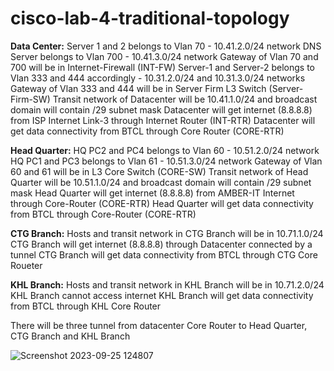 # cisco-lab-4-traditional-topology
**Data Center:**
Server 1 and 2 belongs to Vlan 70 - 10.41.2.0/24 network
DNS Server belongs to Vlan 700 - 10.41.3.0/24 network
Gateway of Vlan 70 and 700 will be in Internet-Firewall (INT-FW)
Server-1 and Server-2 belongs to Vlan 333 and 444 accordingly - 10.31.2.0/24 and 10.31.3.0/24 networks
Gateway of Vlan 333 and 444 will be in Server Firm L3 Switch (Server-Firm-SW)
Transit network of Datacenter will be 10.41.1.0/24 and broadcast domain will contain /29 subnet mask
Datacenter will get internet (8.8.8.8) from ISP Internet Link-3 through Internet Router (INT-RTR)
Datacenter will get data connectivity from BTCL through Core Router (CORE-RTR)

**Head Quarter:**
HQ PC2 and PC4 belongs to Vlan 60 - 10.51.2.0/24 network
HQ PC1 and PC3 belongs to Vlan 61 - 10.51.3.0/24 network
Gateway of Vlan 60 and 61 will be in L3 Core Switch (CORE-SW)
Transit network of Head Quarter will be 10.51.1.0/24 and broadcast domain will contain /29 subnet mask
Head Quarter will get internet (8.8.8.8) from AMBER-IT Internet through Core-Router (CORE-RTR)
Head Quarter will get data connectivity from BTCL through Core-Router (CORE-RTR)

**CTG Branch:**
Hosts and transit network in CTG Branch will be in 10.71.1.0/24
CTG Branch will get internet (8.8.8.8) through Datacenter connected by a tunnel
CTG Branch will get data connectivity from BTCL through CTG Core Roueter

**KHL Branch:**
Hosts and transit network in KHL Branch will be in 10.71.2.0/24
KHL Branch cannot access internet
KHL Branch will get data connectivity from BTCL through KHL Core Router

There will be three tunnel from datacenter Core Router to Head Quarter, CTG Branch and KHL Branch

![Screenshot 2023-09-25 124807](https://github.com/smsufi/cisco-lab-4-traditional-topology/assets/39963872/f0672251-6d39-4188-9d34-85e9d76be46a)
